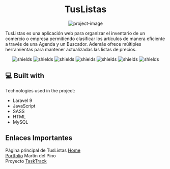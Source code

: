 <h1 align="center" id="title">TusListas</h1>

<p align="center"><img src="https://socialify.git.ci/dellpinos/tusListas/image?language=1&amp;name=1&amp;owner=1&amp;pattern=Circuit%20Board&amp;theme=Dark" alt="project-image"></p>

<p id="description">TusListas es una aplicación web para organizar el inventario de un comercio o empresa permitiendo clasificar los artículos de manera eficiente a través de una Agenda y un Buscador. Además ofrece múltiples herramientas para mantener actualizadas las listas de precios.</p>

<div class="bandages">
<p align="center"><img src="https://img.shields.io/badge/MVC-red" alt="shields">  <img src="https://img.shields.io/badge/Supported-Docker-blue" alt="shields">  <img src="https://img.shields.io/badge/SweetAlert2-pink" alt="shields">  <img src="https://img.shields.io/badge/Swiper-blue" alt="shields">  <img src="https://img.shields.io/badge/NGINX-black" alt="shields">  <img src="https://img.shields.io/badge/FontAwesome-green" alt="shields">  <img src="https://img.shields.io/badge/Rest_API-orange" alt="shields"></p>
</div>



  
<h2>💻 Built with</h2>

Technologies used in the project:

*   Laravel 9
*   JavaScript
*   SASS
*   HTML
*   MySQL

<h2>Enlaces Importantes</h2>
<p>Página principal de TusListas <a href="https://tuslistas.dellpinos.com">Home</a><br>
<a href="https://dellpinos.com"> Portfolio</a> Martín del Pino<br>
Proyecto <a href="https://tasktrack.dellpinos.com"> TaskTrack</a></p>

